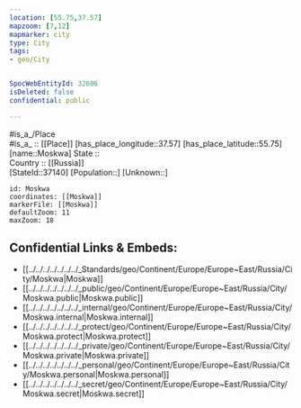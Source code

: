 ```yaml
---
location: [55.75,37.57] 
mapzoom: [7,12] 
mapmarker: city 
type: City
tags:
- geo/City


SpocWebEntityId: 32606
isDeleted: false
confidential: public

---
```

#is_a_/Place  
#is_a_ :: [[Place]] 
[has_place_longitude::37.57] 
[has_place_latitude::55.75] 
[name::Moskwa] 
State ::  
Country :: [[Russia]]  
[StateId::37140] 
[Population::] 
[Unknown::] 


```leaflet
id: Moskwa
coordinates: [[Moskwa]] 
markerFile: [[Moskwa]] 
defaultZoom: 11 
maxZoom: 18
```


## Confidential Links & Embeds: 
- [[../../../../../../../_Standards/geo/Continent/Europe/Europe~East/Russia/City/Moskwa|Moskwa]] 
- [[../../../../../../../_public/geo/Continent/Europe/Europe~East/Russia/City/Moskwa.public|Moskwa.public]] 
- [[../../../../../../../_internal/geo/Continent/Europe/Europe~East/Russia/City/Moskwa.internal|Moskwa.internal]] 
- [[../../../../../../../_protect/geo/Continent/Europe/Europe~East/Russia/City/Moskwa.protect|Moskwa.protect]] 
- [[../../../../../../../_private/geo/Continent/Europe/Europe~East/Russia/City/Moskwa.private|Moskwa.private]] 
- [[../../../../../../../_personal/geo/Continent/Europe/Europe~East/Russia/City/Moskwa.personal|Moskwa.personal]] 
- [[../../../../../../../_secret/geo/Continent/Europe/Europe~East/Russia/City/Moskwa.secret|Moskwa.secret]] 
